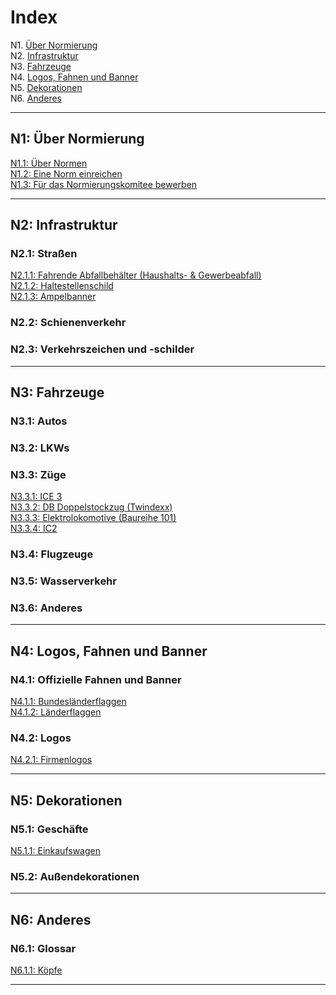 # Index

N1. [Über Normierung](#n1-über-normierung) <br/>
N2. [Infrastruktur](#n2-infrastruktur) <br/>
N3. [Fahrzeuge](#n3-fahrzeuge) <br/>
N4. [Logos, Fahnen und Banner](#n4-logos-fahnen-und-banner) <br/>
N5. [Dekorationen](#n5-dekorationen) <br/>
N6. [Anderes](#n6-anderes)

***

## N1: Über Normierung

[N1.1: Über Normen](/BTEN/DE/N1/1) <br/>
[N1.2: Eine Norm einreichen](/BTEN/DE/N1/2) <br/>
[N1.3: Für das Normierungskomitee bewerben](/BTEN/DE/N1/3)

***

## N2: Infrastruktur
### N2.1: Straßen
[N2.1.1: Fahrende Abfallbehälter (Haushalts- & Gewerbeabfall)](/BTEN/DE/N2/1/1) <br/>
[N2.1.2: Haltestellenschild](/BTEN/DE/N2/1/2) <br/>
[N2.1.3: Ampelbanner](/BTEN/DE/N2/1/3)
### N2.2: Schienenverkehr
### N2.3: Verkehrszeichen und -schilder

***

## N3: Fahrzeuge
### N3.1: Autos
### N3.2: LKWs
### N3.3: Züge
[N3.3.1: ICE 3](/BTEN/DE/N3/3/1)    
[N3.3.2: DB Doppelstockzug (Twindexx)](/BTEN/main/404.md)    
[N3.3.3: Elektrolokomotive (Baureihe 101)](/BTEN/main/404.md)    
[N3.3.4: IC2](/BTEN/DE/N3/3/4)
### N3.4: Flugzeuge
### N3.5: Wasserverkehr
### N3.6: Anderes

***

## N4: Logos, Fahnen und Banner
### N4.1: Offizielle Fahnen und Banner
[N4.1.1: Bundesländerflaggen](/BTEN/DE/N4/1/1) <br/>
[N4.1.2: Länderflaggen](/BTEN/DE/N4/1/2)
### N4.2: Logos
[N4.2.1: Firmenlogos](/BTEN/DE/N4/2/1)

***

## N5: Dekorationen
### N5.1: Geschäfte
[N5.1.1: Einkaufswagen](/BTEN/DE/N5/1/1)
### N5.2: Außendekorationen

***

## N6: Anderes
### N6.1: Glossar
[N6.1.1: Köpfe](/BTEN/DE/N6/1/1)

***
